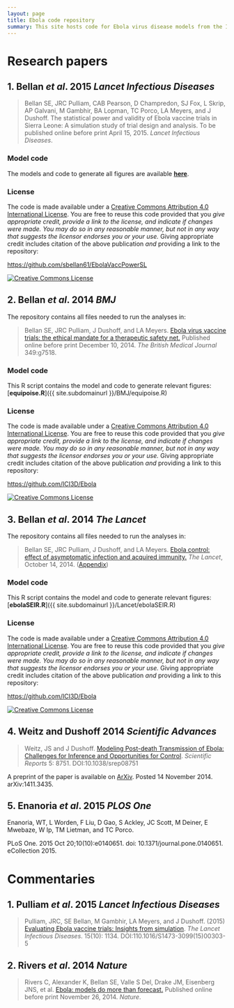 ```yaml
---
layout: page
title: Ebola code repository
summary: This site hosts code for Ebola virus disease models from the ICI3D faculty.
---
```


# Research papers

## 1. Bellan _et al_. 2015 _Lancet Infectious Diseases_

> <span xmlns:cc="http://creativecommons.org/ns#" property="cc:attributionName">Bellan SE, JRC Pulliam, CAB Pearson, D Champredon, SJ Fox, L Skrip, AP Galvani, M Gambhir, BA Lopman, TC Porco, LA Meyers, and J Dushoff</span>. The statistical power and validity of Ebola vaccine trials in Sierra Leone: A simulation study of trial design and analysis. To be published online before print April 15, 2015. _Lancet Infectious Diseases_.  

### Model code

The models and code to generate all figures are available [**here**](https://github.com/sbellan61/EbolaVaccPowerSL).

### License

The code is made available under a <a rel="license" href="http://creativecommons.org/licenses/by/4.0/">Creative Commons Attribution 4.0 International License</a>. You are free to reuse this code provided that you *give appropriate credit, provide a link to the license, and indicate if changes were made. You may do so in any reasonable manner, but not in any way that suggests the licensor endorses you or your use.* Giving appropriate credit includes citation of the above publication *and* providing a link to the repository:

<a xmlns:dct="http://purl.org/dc/terms/" href="https://github.com/sbellan61/EbolaVaccPowerSL" rel="dct:source">https://github.com/sbellan61/EbolaVaccPowerSL</a>

<a rel="license" href="http://creativecommons.org/licenses/by/4.0/"><img alt="Creative Commons License" style="border-width:0" src="https://i.creativecommons.org/l/by/4.0/88x31.png" /></a><br />

## 2. Bellan _et al_. 2014 _BMJ_

The repository contains all files needed to run the analyses in:

> <span xmlns:cc="http://creativecommons.org/ns#" property="cc:attributionName">Bellan SE, JRC Pulliam, J Dushoff, and LA Meyers</span>. [Ebola virus vaccine trials: the ethical mandate for a therapeutic safety net.](http://www.bmj.com/content/349/bmj.g7518.full?ijkey=qHj1rqPkFuwxnAk&keytype=ref) Published online before print December 10, 2014. _The British Medical Journal_ 349:g7518.  

### Model code

This R script contains the model and code to generate relevant figures: [**equipoise.R**]({{ site.subdomainurl }}/BMJ/equipoise.R)

### License

The code is made available under a <a rel="license" href="http://creativecommons.org/licenses/by/4.0/">Creative Commons Attribution 4.0 International License</a>. You are free to reuse this code provided that you *give appropriate credit, provide a link to the license, and indicate if changes were made. You may do so in any reasonable manner, but not in any way that suggests the licensor endorses you or your use.* Giving appropriate credit includes citation of the above publication *and* providing a link to this repository:

<a xmlns:dct="http://purl.org/dc/terms/" href="https://github.com/ICI3D/Ebola" rel="dct:source">https://github.com/ICI3D/Ebola</a>

<a rel="license" href="http://creativecommons.org/licenses/by/4.0/"><img alt="Creative Commons License" style="border-width:0" src="https://i.creativecommons.org/l/by/4.0/88x31.png" /></a><br />

## 3. Bellan _et al_. 2014 _The Lancet_

The repository contains all files needed to run the analyses in:

> <span xmlns:cc="http://creativecommons.org/ns#" property="cc:attributionName">Bellan SE, JRC Pulliam, J Dushoff, and LA Meyers</span>. [Ebola control: effect of asymptomatic infection and acquired immunity.](http://download.thelancet.com/flatcontentassets/pdfs/PIIS0140673614618390.pdf) _The Lancet_, October 14, 2014. ([Appendix](http://download.thelancet.com/flatcontentassets/pdfs/PIIS0140673614618390_appendix.pdf))

### Model code

This R script contains the model and code to generate relevant figures: [**ebolaSEIR.R**]({{ site.subdomainurl }}/Lancet/ebolaSEIR.R)

### License

The code is made available under a <a rel="license" href="http://creativecommons.org/licenses/by/4.0/">Creative Commons Attribution 4.0 International License</a>. You are free to reuse this code provided that you *give appropriate credit, provide a link to the license, and indicate if changes were made. You may do so in any reasonable manner, but not in any way that suggests the licensor endorses you or your use.* Giving appropriate credit includes citation of the above publication *and* providing a link to this repository:

<a xmlns:dct="http://purl.org/dc/terms/" href="https://github.com/ICI3D/Ebola" rel="dct:source">https://github.com/ICI3D/Ebola</a>

<a rel="license" href="http://creativecommons.org/licenses/by/4.0/"><img alt="Creative Commons License" style="border-width:0" src="https://i.creativecommons.org/l/by/4.0/88x31.png" /></a><br />

## 4. Weitz and Dushoff 2014 _Scientific Advances_

> Weitz, JS and J Dushoff. [Modeling Post-death Transmission of Ebola: Challenges for Inference and Opportunities for Control](http://www.nature.com/articles/srep08751). _Scientific Reports_ 5: 8751. DOI:10.1038/srep08751

A preprint of the paper is available on [ArXiv](http://arxiv.org/abs/1411.3435). Posted 14 November 2014. arXiv:1411.3435.

## 5. Enanoria _et al_. 2015 _PLOS One_

Enanoria, WT, L Worden, F Liu, D Gao, S Ackley, JC Scott, M Deiner, E Mwebaze, W Ip, TM Lietman, and TC Porco.

PLoS One. 2015 Oct 20;10(10):e0140651. doi: 10.1371/journal.pone.0140651. eCollection 2015.

# Commentaries

## 1. Pulliam _et al_. 2015 _Lancet Infectious Diseases_

> Pulliam, JRC, SE Bellan, M Gambhir, LA Meyers, and J Dushoff. (2015) [Evaluating Ebola vaccine trials: Insights from simulation](http://www.thelancet.com/journals/laninf/article/PIIS1473-3099%2815%2900303-5/fulltext?rss=yes). _The Lancet Infectious Diseases_. 15(10): 1134. DOI:110.1016/S1473-3099(15)00303-5

## 2. Rivers _et al_. 2014 _Nature_

> <span xmlns:cc="http://creativecommons.org/ns#" property="cc:attributionName">Rivers C, Alexander K, Bellan SE, Valle S Del, Drake JM, Eisenberg JNS, et al</span>. [Ebola: models do more than forecast.](http://www.nature.com/nature/journal/v515/n7528/full/515492a.html) Published online before print November 26, 2014. _Nature_.  
